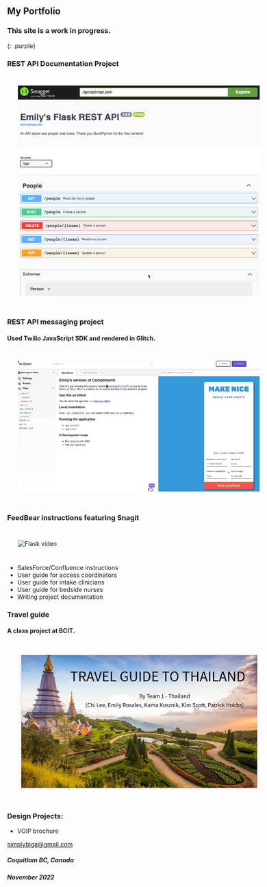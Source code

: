 ## My Portfolio

### This site is a work in progress.
{: .purple}

### REST API Documentation Project

<img
     src="Flask API.png"
     alt="Flask API image"
     style="margin: 25px; height: 355; max-width: 565px">

### REST API messaging project
#### Used Twilio JavaScript SDK and rendered in Glitch.

 <img
     src="MakeNice_glitch.png"
     alt="Messaging app in Glitch"
     style="margin: 25px; height: 355; max-width: 565px">
                                                        
### FeedBear instructions featuring Snagit

<img
     src="Flask video.mp4"
     alt="Flask video"
     style="margin: 25px; height: 450; max-width: 600px">
     
- SalesForce/Confluence instructions
- User guide for access coordinators
- User guide for intake clinicians
- User guide for bedside nurses
- Writing project documentation

### Travel guide
#### A class project at BCIT.

 <img
     src="Travel Thai_powerpoint.png"
     alt="Travel powerpoint"
     style="margin: 25px; height: 355; max-width: 565px">
                                                        
### Design Projects:

- VOIP brochure


[simplybiga@gmail.com](mailto:simplybiga@gmail.com)

##### Coquitlam BC, Canada
##### November 2022

<style>
  .purple {
    color:inherit;
  }
  .purple:hover {
    color:rgb(107,79,187);
  }
</style>
